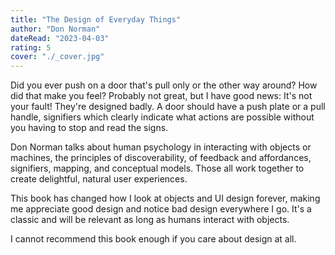 ```yaml
---
title: "The Design of Everyday Things"
author: "Don Norman"
dateRead: "2023-04-03"
rating: 5
cover: "./_cover.jpg"
---
```


Did you ever push on a door that's pull only or the other way around?
How did that make you feel?
Probably not great, but I have good news: It's not your fault! 
They're designed badly.
A door should have a push plate or a pull handle, signifiers which clearly
indicate what actions are possible without you having to stop and read the signs.

Don Norman talks about human psychology in interacting with objects or machines, the principles of discoverability, of feedback and affordances, signifiers, mapping, and conceptual models.
Those all work together to create delightful, natural user experiences.

This book has changed how I look at objects and UI design forever, making me appreciate good design and notice bad design everywhere I go.
It's a classic and will be relevant as long as humans interact with objects.

I cannot recommend this book enough if you care about design at all.
